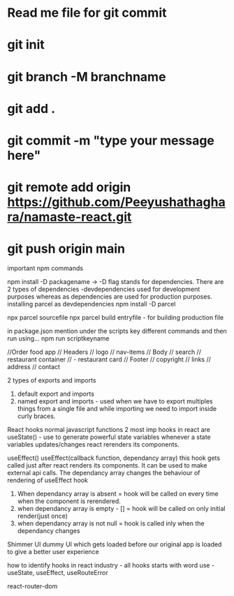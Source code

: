 # Read me file for git commit
# git init
# git branch -M branchname
# git add .
# git commit -m "type your message here"
# git remote add origin https://github.com/Peeyushathaghara/namaste-react.git
# git push origin main

<!-- important json packages in our package.json file
first command npm init - to create package  -->

<!-- we need a bumdler eg webpack, parcel -->

important npm commands

npm install -D packagename ->  -D flag stands for dependencies. There are 2 types of dependencies -devdependencies used for development purposes whereas as dependencies are used for production purposes.
installing parcel as devdependencies
npm install -D parcel

npx parcel sourcefile
npx parcel build entryfile - for building production file

in package.json mention under the scripts key different commands and then run using...
npm run scriptkeyname

//Order food app
// Headers
//     logo
//     nav-items
// Body
//     search
//     restaurant container
//     - restaurant card
// Footer
//     copyright
//     links
//     address
//     contact

2 types of exports and imports
1. default export and imports
2. named export and imports - used when we have to export multiples things from a single file and while importing we need to import inside curly braces.

React hooks
normal javascript functions
2 most imp hooks in react are
useState() - use to generate powerful state variables
whenever a state variables updates/changes react rerenders its components. 

useEffect()
useEffect(callback function, dependancy array)
this hook gets called just after react renders its components.
It can be used to make external api calls.
The dependancy array changes the behaviour of rendering of useEffect hook
1. When dependancy array is absent = hook will be called on every time when the component is rerendered.
2. when dependancy array is empty - [] = hook will be called on only initial render(just once)
3. when dependancy array is not null = hook is called inly when the dependancy changes

Shimmer UI
dummy UI which gets loaded before our original app is loaded to give a better user experience

how to identify hooks in react industry - all hooks starts with word use - useState, useEffect, useRouteError

react-router-dom